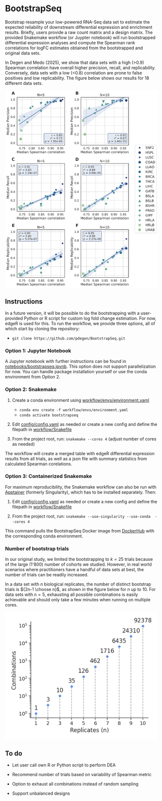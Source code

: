 # BootstrapSeq

Bootstrap resample your low-powered RNA-Seq data set to estimate the expected reliability of downstream differential expression and enrichment results. Briefly, users provide a raw count matrix and a design matrix. The provided Snakemake workflow (or Juypter notebook) will run bootstrapped differential expression analyses and compute the Spearman rank correlations for logFC estimates obtained from the bootstrapped and original data sets.

In Degen and Medo (2025), we show that data sets with a high (>0.9) Spearman correlation have overall higher precision, recall, and replicability. Conversely, data sets with a low (<0.8) correlation are prone to false positives and low replicability. The figure below shows our results for 18 different data sets.

![Fig. 5 from Degen and Medo 2025](./assets/Fig5.png)

## Instructions

In a future version, it will be possible to do the bootstrapping with a user-provided Python or R script for custom log fold change estimation. For now, edgeR is used for this. To run the workflow, we provide three options, all of which start by cloning the repository:

- `git clone https://github.com/pdegen/BootstrapSeq.git`

### Option 1: Jupyter Notebook

A Jupyter notebook with further instructions can be found in [notebooks/bootstrapseq.ipynb](notebooks/bootstrapseq.ipynb). This option does not support parallelization for now. You can handle package installation yourself or use the conda environment from Option 2.

### Option 2: Snakemake

1. Create a conda environment using [workflow/envs/environment.yaml](workflow/envs/environment.yaml)
   - `conda env create -f workflow/envs/environment.yaml`
   - `conda activate bootstrapseq`

2. Edit [config/config.yaml](config/config.yaml) as needed or create a new config and define the filepath in [workflow/Snakefile](workflow/Snakefile)

3. From the project root, run: `snakemake --cores 4` (adjust number of cores as needed)

The workflow will create a merged table with edgeR differential expression results from all trials, as well as a json file with summary statistics from calculated Spearman corelations.

### Option 3: Containerized Snakemake

For maximum reproducibility, the Snakemake workflow can also be run with [Apptainer](https://apptainer.org/docs/admin/main/installation.html) (formerly Singularity), which has to be installed separately. Then:

1. Edit [config/config.yaml](config/config.yaml) as needed or create a new config and define the filepath in [workflow/Snakefile](workflow/Snakefile)

2. From the project root, run: `snakemake --use-singularity --use-conda  --cores 4`

This command pulls the BootstrapSeq Docker image from [DockerHub](https://hub.docker.com/repository/docker/pdegen/bootstrapseq/general) with the corresponding conda environment.

### Number of bootstrap trials

In our original study, we limited the bootstrapping to $k=25$ trials because of the large (1'800) number of cohorts we studied. However, in real world scenarios where practitioners have a handful of data sets at best, the number of trials can be readily increased.

In a data set with $n$ biological replicates, the number of distinct bootstrap trials is ${2n-1 \choose n}$, as shown in the figure below for $n$ up to 10. For data sets with $n=5$, exhausting all possible combinations is easily achievable and should only take a few minutes when running on multiple cores.

![Combinations vs replicates](./assets/trials.png)

## To do

- Let user call own R or Python script to perform DEA

- Recommend number of trials based on variability of Spearman metric

- Option to exhaust all combinations instead of random sampling

- Support unbalanced designs
